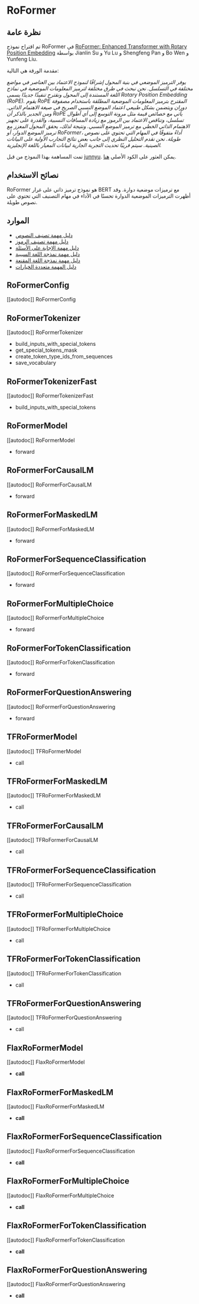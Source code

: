 # RoFormer

## نظرة عامة
تم اقتراح نموذج RoFormer في [RoFormer: Enhanced Transformer with Rotary Position Embedding](https://arxiv.org/pdf/2104.09864v1.pdf) بواسطة Jianlin Su و Yu Lu و Shengfeng Pan و Bo Wen و Yunfeng Liu.

مقدمة الورقة هي التالية:

*يوفر الترميز الموضعي في بنية المحول إشرافًا لنموذج الاعتماد بين العناصر في مواضع مختلفة في التسلسل. نحن نبحث في طرق مختلفة لترميز المعلومات الموضعية في نماذج اللغة المستندة إلى المحول ونقترح تنفيذًا جديدًا يسمى Rotary Position Embedding (RoPE). يقوم RoPE المقترح بترميز المعلومات الموضعية المطلقة باستخدام مصفوفة دوران ويتضمن بشكل طبيعي اعتماد الموضع النسبي الصريح في صيغة الاهتمام الذاتي. ومن الجدير بالذكر أن RoPE يأتي مع خصائص قيمة مثل مرونة التوسع إلى أي أطوال تسلسل، وتناقص الاعتماد بين الرموز مع زيادة المسافات النسبية، والقدرة على تجهيز الاهتمام الذاتي الخطي مع ترميز الموضع النسبي. ونتيجة لذلك، يحقق المحول المعزز مع ترميز الموضع الدوار، أو RoFormer، أداءً متفوقًا في المهام التي تحتوي على نصوص طويلة. نحن نقدم التحليل النظري إلى جانب بعض نتائج التجارب الأولية على البيانات الصينية. سيتم قريبًا تحديث التجربة الجارية لبيانات المعيار باللغة الإنجليزية.*

تمت المساهمة بهذا النموذج من قبل [junnyu](https://huggingface.co/junnyu). يمكن العثور على الكود الأصلي [هنا](https://github.com/ZhuiyiTechnology/roformer).

## نصائح الاستخدام
RoFormer هو نموذج ترميز ذاتي على غرار BERT مع ترميزات موضعية دوارة. وقد أظهرت الترميزات الموضعية الدوارة تحسنًا في الأداء في مهام التصنيف التي تحتوي على نصوص طويلة.

## الموارد
- [دليل مهمة تصنيف النصوص](../tasks/sequence_classification)
- [دليل مهمة تصنيف الرموز](../tasks/token_classification)
- [دليل مهمة الإجابة على الأسئلة](../tasks/question_answering)
- [دليل مهمة نمذجة اللغة السببية](../tasks/language_modeling)
- [دليل مهمة نمذجة اللغة المقنعة](../tasks/masked_language_modeling)
- [دليل المهمة متعددة الخيارات](../tasks/multiple_choice)

## RoFormerConfig

[[autodoc]] RoFormerConfig

## RoFormerTokenizer

[[autodoc]] RoFormerTokenizer

- build_inputs_with_special_tokens
- get_special_tokens_mask
- create_token_type_ids_from_sequences
- save_vocabulary

## RoFormerTokenizerFast

[[autodoc]] RoFormerTokenizerFast

- build_inputs_with_special_tokens

<frameworkcontent>
<pt>

## RoFormerModel

[[autodoc]] RoFormerModel

- forward

## RoFormerForCausalLM

[[autodoc]] RoFormerForCausalLM

- forward

## RoFormerForMaskedLM

[[autodoc]] RoFormerForMaskedLM

- forward

## RoFormerForSequenceClassification

[[autodoc]] RoFormerForSequenceClassification

- forward

## RoFormerForMultipleChoice

[[autodoc]] RoFormerForMultipleChoice

- forward

## RoFormerForTokenClassification

[[autodoc]] RoFormerForTokenClassification

- forward

## RoFormerForQuestionAnswering

[[autodoc]] RoFormerForQuestionAnswering

- forward

</pt>
<tf>

## TFRoFormerModel

[[autodoc]] TFRoFormerModel

- call

## TFRoFormerForMaskedLM

[[autodoc]] TFRoFormerForMaskedLM

- call

## TFRoFormerForCausalLM

[[autodoc]] TFRoFormerForCausalLM

- call

## TFRoFormerForSequenceClassification

[[autodoc]] TFRoFormerForSequenceClassification

- call

## TFRoFormerForMultipleChoice


[[autodoc]] TFRoFormerForMultipleChoice

- call

## TFRoFormerForTokenClassification

[[autodoc]] TFRoFormerForTokenClassification

- call

## TFRoFormerForQuestionAnswering

[[autodoc]] TFRoFormerForQuestionAnswering

- call

</tf>
<jax>

## FlaxRoFormerModel

[[autodoc]] FlaxRoFormerModel

- __call__

## FlaxRoFormerForMaskedLM

[[autodoc]] FlaxRoFormerForMaskedLM

- __call__

## FlaxRoFormerForSequenceClassification

[[autodoc]] FlaxRoFormerForSequenceClassification

- __call__

## FlaxRoFormerForMultipleChoice

[[autodoc]] FlaxRoFormerForMultipleChoice

- __call__

## FlaxRoFormerForTokenClassification

[[autodoc]] FlaxRoFormerForTokenClassification

- __call__

## FlaxRoFormerForQuestionAnswering

[[autodoc]] FlaxRoFormerForQuestionAnswering

- __call__

</jax>
</frameworkcontent>